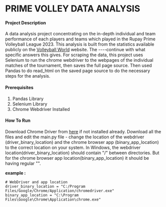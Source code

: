 # **PRIME VOLLEY DATA ANALYSIS**

#### Project Description

A data analysis project concentrating on the in-depth individual and team performance of each players and
teams which played in the Rupay Prime Volleyball League 2023.
This analysis is built from the statistics available publicly on the [Volleyball World](https://en.volleyballworld.com/volleyball/competitions/prime-volleyball-league-2023/) website. The ----continue with what specific answers this gives.
For scraping the data, this project uses Selenium to run the chrome webdriver to the webpages of the individual matches of the tournament, then saves the full page source.
Then used Pandas to do read_html on the saved page source to do the necessary steps for the analysis.


#### Prerequisites

1. Pandas Library
2. Selenium Library
3. Chrome Webdriver Installed


#### How To Run

Download Chrome Driver from [here](https://chromedriver.chromium.org/downloads) if not installed already.
Download all the files and edit the main.py file - change the location of the webdriver (driver_binary_location) and the chrome browser app (binary_app_location) to the correct location on your system. In Windows, the webdriver location(driver_binary_location) should contain "/" between directories.
But for the chrome browser app location(binary_app_location) it should be having regular "\".

**example :**
```
# WebDriver and app location
driver_binary_location = "C:/Program Files/Google/Chrome/Application/chromedriver.exe"
binary_app_location = "C:\Program Files\Google\Chrome\Application\chrome.exe"
```
